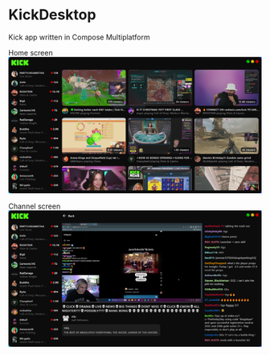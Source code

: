 # KickDesktop
Kick app written in Compose Multiplatform

Home screen
![Home screen](HomeScreen.PNG)


Channel screen
![Channel screen](Channel.PNG)

